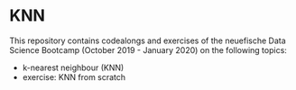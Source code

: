 # KNN

This repository contains codealongs and exercises of the neuefische Data Science Bootcamp (October 2019 - January 2020) on the following topics:
- k-nearest neighbour (KNN)
- exercise: KNN from scratch
